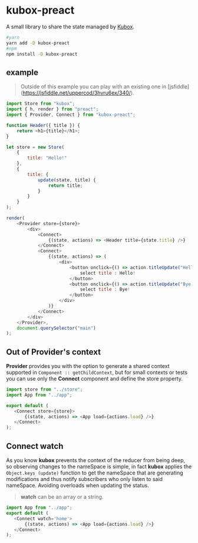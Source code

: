 # kubox-preact

A small library to share the state managed by [Kubox](https://github.com/uppercod/kubox).

```bash
#yarn
yarn add -D kubox-preact
#npm
npm install -D kubox-preact
```

## example

> Outside of this example you can play with an existing one in [jsfiddle] (https://jsfiddle.net/uppercod/3hvru6ex/340/).


```js
import Store from "kubox";
import { h, render } from "preact";
import { Provider, Connect } from "kubox-preact";

function Header({ title }) {
    return <h1>{title}</h1>;
}

let store = new Store(
    {
        title: "Hello!"
    },
    {
        title: {
            update(state, title) {
                return title;
            }
        }
    }
);

render(
    <Provider store={store}>
        <div>
            <Connect>
                {(state, actions) => <Header title={state.title} />}
            </Connect>
            <Connect>
                {(state, actions) => (
                    <div>
                        <button onclick={() => action.titleUpdate("Hello!")}>
                            select title : Hello!
                        </button>
                        <button onclick={() => action.titleUpdate("Bye!")}>
                            select title : Bye!
                        </button>
                    </div>
                )}
            </Connect>
        </div>
    </Provider>,
    document.querySelector("main")
);
```

## Out of Provider's context

**Provider** provides you with the option to generate a shared context supported in `Component :: getChildContext`, but for small contexts or tests you can use only the **Connect** component and define the store property.


```js
import store from "../store";
import App from "../app";

export default (
   <Connect store={store}>
       {(state, actions) => <App load={actions.load} />}
   </Connect>
);
```

## Connect watch

As you know **kubox** prevents the context of the reducer from being deep, so observing changes to the nameSpace is simple, in fact **kubox** applies the `Object.keys (update)` function to get the nameSpace that are generating modifications and thus notify subscribers who only listen to said nameSpace. Avoiding overloads when updating the status.

> **watch** can be an array or a string.

```js
import App from "../app";
export default (
   <Connect watch='home'>
       {(state, actions) => <App load={actions.load} />}
   </Connect>
);
```